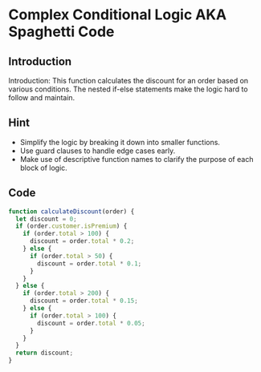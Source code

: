 # Complex Conditional Logic AKA Spaghetti Code

## Introduction

Introduction: This function calculates the discount for an order based on various conditions. The nested if-else statements make the logic hard to follow and maintain.

## Hint

- Simplify the logic by breaking it down into smaller functions.
- Use guard clauses to handle edge cases early.
- Make use of descriptive function names to clarify the purpose of each block of logic.

## Code

```javascript
function calculateDiscount(order) {
  let discount = 0;
  if (order.customer.isPremium) {
    if (order.total > 100) {
      discount = order.total * 0.2;
    } else {
      if (order.total > 50) {
        discount = order.total * 0.1;
      }
    }
  } else {
    if (order.total > 200) {
      discount = order.total * 0.15;
    } else {
      if (order.total > 100) {
        discount = order.total * 0.05;
      }
    }
  }
  return discount;
}
```
